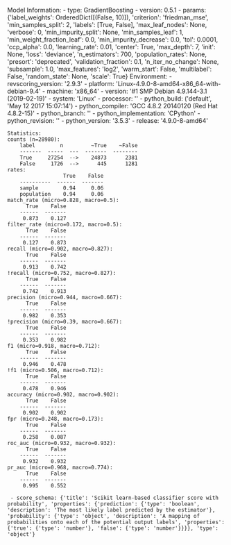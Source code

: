 Model Information:
	 - type: GradientBoosting
	 - version: 0.5.1
	 - params: {'label_weights': OrderedDict([(False, 10)]), 'criterion': 'friedman_mse', 'min_samples_split': 2, 'labels': [True, False], 'max_leaf_nodes': None, 'verbose': 0, 'min_impurity_split': None, 'min_samples_leaf': 1, 'min_weight_fraction_leaf': 0.0, 'min_impurity_decrease': 0.0, 'tol': 0.0001, 'ccp_alpha': 0.0, 'learning_rate': 0.01, 'center': True, 'max_depth': 7, 'init': None, 'loss': 'deviance', 'n_estimators': 700, 'population_rates': None, 'presort': 'deprecated', 'validation_fraction': 0.1, 'n_iter_no_change': None, 'subsample': 1.0, 'max_features': 'log2', 'warm_start': False, 'multilabel': False, 'random_state': None, 'scale': True}
	Environment:
	 - revscoring_version: '2.9.3'
	 - platform: 'Linux-4.9.0-8-amd64-x86_64-with-debian-9.4'
	 - machine: 'x86_64'
	 - version: '#1 SMP Debian 4.9.144-3.1 (2019-02-19)'
	 - system: 'Linux'
	 - processor: ''
	 - python_build: ('default', 'May 12 2017 15:07:14')
	 - python_compiler: 'GCC 4.8.2 20140120 (Red Hat 4.8.2-15)'
	 - python_branch: ''
	 - python_implementation: 'CPython'
	 - python_revision: ''
	 - python_version: '3.5.3'
	 - release: '4.9.0-8-amd64'
	
	Statistics:
	counts (n=28980):
		label        n         ~True    ~False
		-------  -----  ---  -------  --------
		True     27254  -->    24873      2381
		False     1726  -->      445      1281
	rates:
		              True    False
		----------  ------  -------
		sample        0.94     0.06
		population    0.94     0.06
	match_rate (micro=0.828, macro=0.5):
		  True    False
		------  -------
		 0.873    0.127
	filter_rate (micro=0.172, macro=0.5):
		  True    False
		------  -------
		 0.127    0.873
	recall (micro=0.902, macro=0.827):
		  True    False
		------  -------
		 0.913    0.742
	!recall (micro=0.752, macro=0.827):
		  True    False
		------  -------
		 0.742    0.913
	precision (micro=0.944, macro=0.667):
		  True    False
		------  -------
		 0.982    0.353
	!precision (micro=0.39, macro=0.667):
		  True    False
		------  -------
		 0.353    0.982
	f1 (micro=0.918, macro=0.712):
		  True    False
		------  -------
		 0.946    0.478
	!f1 (micro=0.506, macro=0.712):
		  True    False
		------  -------
		 0.478    0.946
	accuracy (micro=0.902, macro=0.902):
		  True    False
		------  -------
		 0.902    0.902
	fpr (micro=0.248, macro=0.173):
		  True    False
		------  -------
		 0.258    0.087
	roc_auc (micro=0.932, macro=0.932):
		  True    False
		------  -------
		 0.932    0.932
	pr_auc (micro=0.968, macro=0.774):
		  True    False
		------  -------
		 0.995    0.552
	
	 - score_schema: {'title': 'Scikit learn-based classifier score with probability', 'properties': {'prediction': {'type': 'boolean', 'description': 'The most likely label predicted by the estimator'}, 'probability': {'type': 'object', 'description': 'A mapping of probabilities onto each of the potential output labels', 'properties': {'true': {'type': 'number'}, 'false': {'type': 'number'}}}}, 'type': 'object'}

